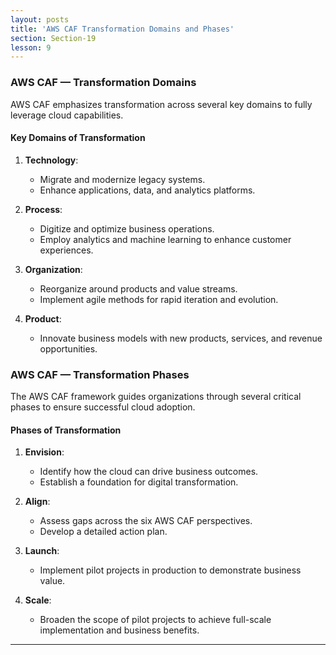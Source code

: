```yaml
---
layout: posts
title: 'AWS CAF Transformation Domains and Phases'
section: Section-19
lesson: 9
---
```


### AWS CAF — Transformation Domains

AWS CAF emphasizes transformation across several key domains to fully leverage cloud capabilities.

<!-- pagebreak -->

#### Key Domains of Transformation

1. **Technology**:

   - Migrate and modernize legacy systems.
   - Enhance applications, data, and analytics platforms.

2. **Process**:

   - Digitize and optimize business operations.
   - Employ analytics and machine learning to enhance customer experiences.

3. **Organization**:

   - Reorganize around products and value streams.
   - Implement agile methods for rapid iteration and evolution.

4. **Product**:
   - Innovate business models with new products, services, and revenue opportunities.

<!-- pagebreak -->

### AWS CAF — Transformation Phases

The AWS CAF framework guides organizations through several critical phases to ensure successful cloud adoption.

<!-- pagebreak -->

#### Phases of Transformation

1. **Envision**:

   - Identify how the cloud can drive business outcomes.
   - Establish a foundation for digital transformation.

2. **Align**:

   - Assess gaps across the six AWS CAF perspectives.
   - Develop a detailed action plan.

3. **Launch**:

   - Implement pilot projects in production to demonstrate business value.

4. **Scale**:
   - Broaden the scope of pilot projects to achieve full-scale implementation and business benefits.

---
